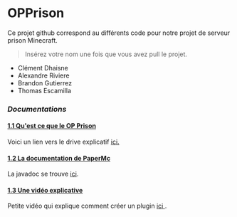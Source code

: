 # OPPrison

Ce projet github correspond au différents code pour notre projet de serveur prison Minecraft.

>Insérez votre nom une fois que vous avez pull le projet.

- Clément Dhaisne
- Alexandre Riviere
- Brandon Gutierrez
- Thomas Escamilla 

### <i>Documentations</i>

 #### <u>1.1 Qu'est ce que le OP Prison</u>
Voici un lien vers le drive explicatif <a href="https://docs.google.com/document/d/1xSGWhVWwOisHrcnYpk830WUoBPw6fvY53RFHTpnzlWc/edit?usp=sharing" blank>ici.</a>

#### <u>1.2 La documentation de PaperMc</u>
La javadoc se trouve <a href="https://papermc.io/javadocs/paper/1.13/overview-summary.html" blank>ici</a>.

#### <u>1.3 Une vidéo explicative</u>
Petite vidéo qui explique comment créer un plugin <a href="https://youtube.com/playlist?list=PLostKnkrKITvr7FV8nPk5p45VMQv1Hzbn" blank>ici </a>.